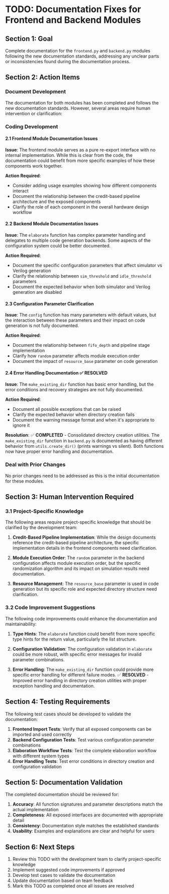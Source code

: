 # TODO: Documentation Fixes for Frontend and Backend Modules

## Section 1: Goal

Complete documentation for the `frontend.py` and `backend.py` modules following the new documentation standards, addressing any unclear parts or inconsistencies found during the documentation process.

## Section 2: Action Items

### Document Development

The documentation for both modules has been completed and follows the new documentation standards. However, several areas require human intervention or clarification:

### Coding Development

#### 2.1 Frontend Module Documentation Issues

**Issue**: The frontend module serves as a pure re-export interface with no internal implementation. While this is clear from the code, the documentation could benefit from more specific examples of how these components work together.

**Action Required**: 
- Consider adding usage examples showing how different components interact
- Document the relationship between the credit-based pipeline architecture and the exposed components
- Clarify the role of each component in the overall hardware design workflow

#### 2.2 Backend Module Documentation Issues

**Issue**: The `elaborate` function has complex parameter handling and delegates to multiple code generation backends. Some aspects of the configuration system could be better documented.

**Action Required**:
- Document the specific configuration parameters that affect simulator vs Verilog generation
- Clarify the relationship between `sim_threshold` and `idle_threshold` parameters
- Document the expected behavior when both simulator and Verilog generation are disabled

#### 2.3 Configuration Parameter Clarification

**Issue**: The `config` function has many parameters with default values, but the interaction between these parameters and their impact on code generation is not fully documented.

**Action Required**:
- Document the relationship between `fifo_depth` and pipeline stage implementation
- Clarify how `random` parameter affects module execution order
- Document the impact of `resource_base` parameter on code generation

#### 2.4 Error Handling Documentation ✅ RESOLVED

**Issue**: The `make_existing_dir` function has basic error handling, but the error conditions and recovery strategies are not fully documented.

**Action Required**:
- Document all possible exceptions that can be raised
- Clarify the expected behavior when directory creation fails
- Document the warning message format and when it's appropriate to ignore it

**Resolution**: ✅ **COMPLETED** - Consolidated directory creation utilities. The `make_existing_dir` function in `backend.py` is documented as having different behavior from `utils.create_dir()` (prints warnings vs silent). Both functions now have proper error handling and documentation.

### Deal with Prior Changes

No prior changes need to be addressed as this is the initial documentation for these modules.

## Section 3: Human Intervention Required

### 3.1 Project-Specific Knowledge

The following areas require project-specific knowledge that should be clarified by the development team:

1. **Credit-Based Pipeline Implementation**: While the design documents reference the credit-based pipeline architecture, the specific implementation details in the frontend components need clarification.

2. **Module Execution Order**: The `random` parameter in the backend configuration affects module execution order, but the specific randomization algorithm and its impact on simulation results need documentation.

3. **Resource Management**: The `resource_base` parameter is used in code generation but its specific role and expected directory structure need clarification.

### 3.2 Code Improvement Suggestions

The following code improvements could enhance the documentation and maintainability:

1. **Type Hints**: The `elaborate` function could benefit from more specific type hints for the return value, particularly the list structure.

2. **Configuration Validation**: The configuration validation in `elaborate` could be more robust, with specific error messages for invalid parameter combinations.

3. **Error Handling**: The `make_existing_dir` function could provide more specific error handling for different failure modes. ✅ **RESOLVED** - Improved error handling in directory creation utilities with proper exception handling and documentation.

## Section 4: Testing Requirements

The following test cases should be developed to validate the documentation:

1. **Frontend Import Tests**: Verify that all exposed components can be imported and used correctly
2. **Backend Configuration Tests**: Test various configuration parameter combinations
3. **Elaboration Workflow Tests**: Test the complete elaboration workflow with different system types
4. **Error Handling Tests**: Test error conditions in directory creation and configuration validation

## Section 5: Documentation Validation

The completed documentation should be reviewed for:

1. **Accuracy**: All function signatures and parameter descriptions match the actual implementation
2. **Completeness**: All exposed interfaces are documented with appropriate detail
3. **Consistency**: Documentation style matches the established standards
4. **Usability**: Examples and explanations are clear and helpful for users

## Section 6: Next Steps

1. Review this TODO with the development team to clarify project-specific knowledge
2. Implement suggested code improvements if approved
3. Develop test cases to validate the documentation
4. Update documentation based on team feedback
5. Mark this TODO as completed once all issues are resolved
